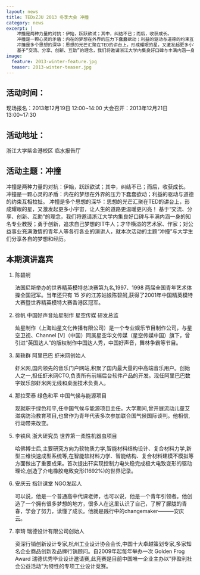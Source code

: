 ```yaml
---
layout: news
title: TEDxZJU 2013 冬季大会 冲撞
category: news
excerpt: |
    冲撞是两种力量的对抗：伊始，跃跃欲试；其中，纠结不已；而后，收获成长。
    冲撞是一颗心灵的矛盾：内在的梦想在外界的压力下蠢蠢欲动；利益的驱动与道德的约束互相拉扯。
    冲撞是多个思想的深华：思想的光芒汇聚在TED的讲台上，形成耀眼的星，又激发起更多小宇宙，让人生的道路更温暖更闪亮！
    基于“交流、分享、创新、互助”的理念，我们将邀请浙江大学内集良好口碑与丰满内涵一身的知名专业教授；勇于创新，追求自己梦想的IT牛人；才华横溢的艺术家、作家；对公益事业充满激情的青年人等各行各业的演讲人，就本次活动的主题“冲撞”与大学生们分享各自的梦想和经历。
image:
  feature: 2013-winter-feature.jpg
  teaser: 2013-winter-teaser.jpg
---
```


## 活动时间：

现场报名：2013年12月19日 12:00~14:00
大会召开：2013年12月21日 13:00~17:30

## 活动地址：

浙江大学紫金港校区 临水报告厅

## 活动主题：冲撞

冲撞是两种力量的对抗：伊始，跃跃欲试；其中，纠结不已；而后，收获成长。
冲撞是一颗心灵的矛盾：内在的梦想在外界的压力下蠢蠢欲动；利益的驱动与道德的约束互相拉扯。
冲撞是多个思想的深华：思想的光芒汇聚在TED的讲台上，形成耀眼的星，又激发起更多小宇宙，让人生的道路更温暖更闪亮！
基于“交流、分享、创新、互助”的理念，我们将邀请浙江大学内集良好口碑与丰满内涵一身的知名专业教授；勇于创新，追求自己梦想的IT牛人；才华横溢的艺术家、作家；对公益事业充满激情的青年人等各行各业的演讲人，就本次活动的主题“冲撞”与大学生们分享各自的梦想和经历。

## 本期演讲嘉宾

1. 陈碧舸

    法国尼斯举办的世界精英模特总决赛第九名,1997、1998 两届全国青年艺术体操全国冠军。当年还只有 15 岁的江苏姑娘陈碧舸,获得了2001年中国精英模特大赛暨世界精英模特大赛香港区冠军。

2. 徐帆 中国好声音灿星制作 星空传媒 研发总监

    灿星制作（上海灿星文化传播有限公司）是一个专业娱乐节目制作公司，与星空卫视、Channel [V]（中国）同属星空华文传媒（星空传媒中国）旗下，曾引进“英国达人”的版权制作中国达人秀，中国好声音，舞林争霸等节目。

3. 吴轶群 阿里巴巴 虾米网创始人

    虾米网,国内领先的音乐门户网站,积聚了国内最大量的中高端音乐用户。创始人之一,担任虾米网CTO,负责所有前端后台软件产品的开发。现任阿里巴巴数字娱乐部虾米网无线和桌面技术负责人。

4. 那拉荣泰 绿色和平 中国气候与能源项目

    现就职于绿色和平,任中国气候与能源项目主任。大学期间,曾开展流动儿童艾滋病防治教育项目,也曾作为青年代表多次参加联合国气候国际谈判。他相信,行动带来改变。

5. 李铁风 浙大研究员 世界第一柔性机器虫项目

    哈佛博士后,主要研究方向为软物质力学,智能材料结构设计、复合材料力学,新型三维快速成型系统等,在智能软材料力学、智能结构、复合材料建模不模拟等方面做出了重要成果。首次提出幵实现控制力电失稳完成极大电致变形的驱动理论,创造了介电橡胶电致变形(1692%)的世界记录。

6. 安庆云 指针课堂 NGO发起人

    可以说，他是一个普通高中代课老师，也可以说，他是一个青年引领者。他创造了一个拥有很多梦想的地方，很多人在这里认识了自己，了解了朦胧的青春，学会了努力，读懂了成长。他就是践行中的changemaker———安庆云。

7. 李琦 瑞德设计有限公司创始人

    资深行销创新设计专家,杭州工业设计协会会长,中国十大卓越策划专家,多家知名企业商品创新及品牌行销顾问。自2009年起每年举办一次 Golden Frog Award 瑞德优秀毕业设计邀请赛,此竞赛是目前中国唯一企业主办以”非盈利社会公益活动”为特性的专项工业设计竞赛。
